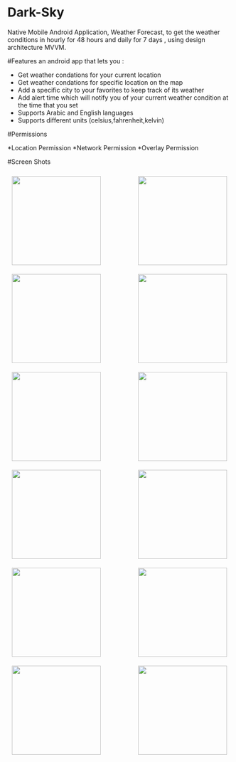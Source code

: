 # Dark-Sky

Native Mobile Android Application, Weather Forecast, to get the weather conditions in hourly for 48 hours and daily for 7 days , using design architecture MVVM.

#Features
an android app that lets you :

* Get weather condations for your current location  
* Get weather condations for specific location on the map
* Add a specific city to your favorites to keep track of its weather
* Add alert time which will notify you of your current weather condition at the time that you set
* Supports Arabic and English languages
* Supports different units (celsius,fahrenheit,kelvin)

#Permissions

*Location Permission
*Network Permission
*Overlay Permission

#Screen Shots

<div>
 <p align="center">
<img src="https://drive.google.com/file/d/1V0YIu3bR77VBRXAF-5WTdKFNNHNrUR57/view?usp=sharing" width="200" align="left"
    hspace="10" vspace="10">
 
<img src="https://drive.google.com/file/d/1XM8HLRLHUMTiYI-ldXyhuJvVNFy1tqHU/view?usp=sharing" width="200" align="right"
    hspace="10" vspace="10">
  </p>
 
 <p align="center">
<img src="https://drive.google.com/file/d/1a9kWo2LYivr6pfFSCdh_g-WcLzCSRFEw/view?usp=sharing" width="200" align="left"
    hspace="10" vspace="10">

<img src="https://drive.google.com/file/d/1vSKVBZXFZII_AwAfnYiYQzbicBIuBgpN/view?usp=sharing" width="200" align="right"
    hspace="10" vspace="10">
  </p>
 
 <p align="center">
 <img src="https://drive.google.com/file/d/1LdpSappNLhwhPM4E0Rwz728sRa1LIbLf/view?usp=sharing" width="200" align="left"
    hspace="10" vspace="10">
 
 <img src="https://drive.google.com/file/d/13uC1JQb-c9W_ME6NcuuN87l6_JaQQto2/view?usp=sharing" width="200" align="right"
    hspace="10" vspace="10">
  </p>
 <p align="center">
 <img src="https://drive.google.com/file/d/1PJ9ggg5Gq9QsdEzLvGeRVUi5PWuelUAA/view?usp=sharing" width="200" align="left"
    hspace="10" vspace="10">
 
 <img src="https://drive.google.com/file/d/1PgXX5kftrjE-sZtl5t5jUbdxnSxx65yU/view?usp=sharing" width="200" align="right"
    hspace="10" vspace="10">
  </p>
 <p align="center">
  <img src="https://drive.google.com/file/d/1eUtjg1wmCkOr7M_9kT5YAXR3NXn_dCkP/view?usp=sharing" width="200" align="left"
    hspace="10" vspace="10">
 
  <img src="https://drive.google.com/file/d/1eUtjg1wmCkOr7M_9kT5YAXR3NXn_dCkP/view?usp=sharing" width="200" align="right"
    hspace="10" vspace="10">
 </p>
 <p align="center">
  <img src="https://drive.google.com/file/d/13uxd_Sz0ENpWCerdwnwEmoUZHksS24hP/view?usp=sharing" width="200" align="left"
    hspace="10" vspace="10">
 
  <img src="https://drive.google.com/file/d/1s6uFXLw-1ewGWv1GVjZPIdNx0UdBC9tW/view?usp=sharing" width="200" align="right"
    hspace="10" vspace="10">
  </p>

</div>
